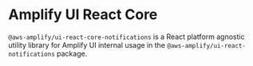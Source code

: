 # Amplify UI React Core

`@aws-amplify/ui-react-core-notifications` is a React platform agnostic utility library for Amplify UI internal usage in the `@aws-amplify/ui-react-notifications` package.
